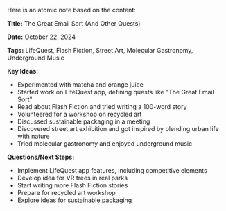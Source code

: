 Here is an atomic note based on the content:

**Title:** The Great Email Sort (And Other Quests)

**Date:** October 22, 2024

**Tags:** LifeQuest, Flash Fiction, Street Art, Molecular Gastronomy, Underground Music

**Key Ideas:**

* Experimented with matcha and orange juice
* Started work on LifeQuest app, defining quests like "The Great Email Sort"
* Read about Flash Fiction and tried writing a 100-word story
* Volunteered for a workshop on recycled art
* Discussed sustainable packaging in a meeting
* Discovered street art exhibition and got inspired by blending urban life with nature
* Tried molecular gastronomy and enjoyed underground music

**Questions/Next Steps:**

* Implement LifeQuest app features, including competitive elements
* Develop idea for VR trees in real parks
* Start writing more Flash Fiction stories
* Prepare for recycled art workshop
* Explore ideas for sustainable packaging